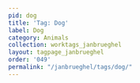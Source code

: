 ```yaml
---
pid: dog
title: 'Tag: Dog'
label: Dog
category: Animals
collection: worktags_janbrueghel
layout: tagpage_janbrueghel
order: '049'
permalink: "/janbrueghel/tags/dog/"
---
```

